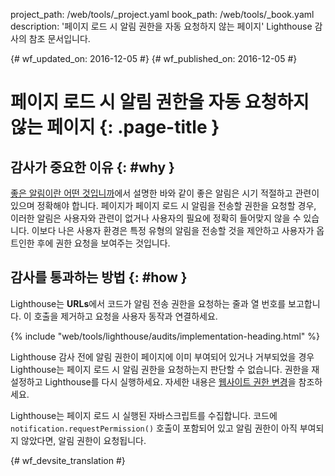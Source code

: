 project_path: /web/tools/_project.yaml
book_path: /web/tools/_book.yaml
description: '페이지 로드 시 알림 권한을 자동 요청하지 않는 페이지' Lighthouse 감사의 참조 문서입니다.

{# wf_updated_on: 2016-12-05 #}
{# wf_published_on: 2016-12-05 #}

# 페이지 로드 시 알림 권한을 자동 요청하지 않는 페이지  {: .page-title }

## 감사가 중요한 이유 {: #why }

[좋은 알림이란 어떤 것입니까][good]에서 설명한 바와 같이 좋은 알림은
시기 적절하고 관련이 있으며 정확해야 합니다. 페이지가 페이지 로드 시 알림을 전송할 권한을
요청할 경우, 이러한 알림은 사용자와 관련이 없거나
사용자의 필요에 정확히 들어맞지 않을 수 있습니다. 이보다 나은 사용자 환경은
특정 유형의 알림을 전송할 것을 제안하고 사용자가 옵트인한 후에 권한 요청을
보여주는 것입니다.

[good]: /web/fundamentals/push-notifications/

## 감사를 통과하는 방법 {: #how }

Lighthouse는 **URLs**에서 코드가 알림 전송 권한을 요청하는 줄과 열 번호를
보고합니다. 이 호출을 제거하고
요청을 사용자 동작과 연결하세요.

{% include "web/tools/lighthouse/audits/implementation-heading.html" %}

Lighthouse 감사 전에 알림 권한이 페이지에 이미 부여되어 있거나
거부되었을 경우 Lighthouse는
페이지 로드 시 알림 권한을 요청하는지 판단할 수 없습니다. 권한을 재설정하고
Lighthouse를 다시 실행하세요. 자세한 내용은 [웹사이트 권한 변경][help]을 참조하세요.

Lighthouse는 페이지 로드 시 실행된 자바스크립트를 수집합니다. 
코드에 `notification.requestPermission()` 호출이 포함되어 있고
알림 권한이 아직 부여되지 않았다면, 알림 권한이 요청됩니다.

[help]: https://support.google.com/chrome/answer/6148059


{# wf_devsite_translation #}
